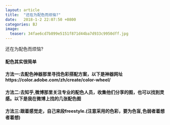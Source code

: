 ```yaml
---
layout: article
title:  "还在为配色而烦恼?"
date:   2018-1-2 22:07:50 +0800
categories: BJ
image:
  teaser: 34fae6cd7b899e5151f871d44ba7d933c9950dff.jpg
---
```


还在为配色而烦恼?

#### 配色其实很简单
#### 方法一:去配色神器那里寻找色彩搭配方案，以下是神器网址https://color.adobe.com/zh/create/color-wheel/
#### 方法二:去知乎,微博那里关注专业的配色人员，收集他们分享的图，也可以找到灵感。以下是我在微博上找的几张配色图
#### 方法三:跟着感觉走，自己来段freestyle.(注意采用的色彩，要为色盲,色弱者着想者着想)
[配色神器]: https://color.adobe.com/zh/create/color-wheel/
[微博官网]: https://weibo.com/